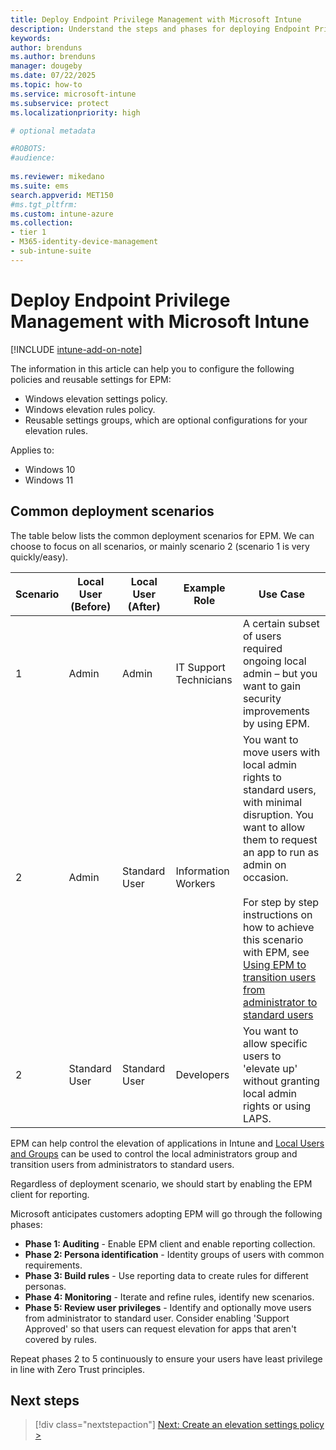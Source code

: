 ```yaml
---
title: Deploy Endpoint Privilege Management with Microsoft Intune
description: Understand the steps and phases for deploying Endpoint Privilege Management with Microsoft Intune.
keywords:
author: brenduns
ms.author: brenduns
manager: dougeby
ms.date: 07/22/2025
ms.topic: how-to
ms.service: microsoft-intune
ms.subservice: protect
ms.localizationpriority: high

# optional metadata

#ROBOTS:
#audience:
 
ms.reviewer: mikedano
ms.suite: ems
search.appverid: MET150
#ms.tgt_pltfrm:
ms.custom: intune-azure
ms.collection:
- tier 1
- M365-identity-device-management
- sub-intune-suite
---
```


# Deploy Endpoint Privilege Management with Microsoft Intune

[!INCLUDE [intune-add-on-note](../includes/intune-add-on-note.md)]

The information in this article can help you to configure the following policies and reusable settings for EPM:

- Windows elevation settings policy.
- Windows elevation rules policy.
- Reusable settings groups, which are optional configurations for your elevation rules.

Applies to:

- Windows 10
- Windows 11

## Common deployment scenarios

The table below lists the common deployment scenarios for EPM. We can choose to focus on all scenarios, or mainly scenario 2 (scenario 1 is very quickly/easy).

| Scenario | Local User (Before) | Local User (After) | Example Role | Use Case |
|---|---|---|---|---|
|1|Admin|Admin|IT Support Technicians|A certain subset of users required ongoing local admin – but you want to gain security improvements by using EPM.|
|2|Admin|Standard User|Information Workers|You want to move users with local admin rights to standard users, with minimal disruption. You want to allow them to request an app to run as admin on occasion.</br></br> For step by step instructions on how to achieve this scenario with EPM, see [Using EPM to transition users from administrator to standard users](epm-scenario-admin-to-standard-user.md)|
|2|Standard User|Standard User|Developers|You want to allow specific users to 'elevate up' without granting local admin rights or using LAPS.|

EPM can help control the elevation of applications in Intune and [Local Users and Groups](endpoint-security-account-protection-policy.md) can be used to control the local administrators group and transition users from administrators to standard users.

Regardless of deployment scenario, we should start by enabling the EPM client for reporting.

Microsoft anticipates customers adopting EPM will go through the following phases:

- **Phase 1: Auditing** - Enable EPM client and enable reporting collection.
- **Phase 2: Persona identification** - Identity groups of users with common requirements.
- **Phase 3: Build rules** - Use reporting data to create rules for different personas.
- **Phase 4: Monitoring** - Iterate and refine rules, identify new scenarios.
- **Phase 5: Review user privileges** - Identify and optionally move users from administrator to standard user. Consider enabling 'Support Approved' so that users can request elevation for apps that aren't covered by rules.

Repeat phases 2 to 5 continuously to ensure your users have least privilege in line with Zero Trust principles.

## Next steps

> [!div class="nextstepaction"]
> [Next: Create an elevation settings policy >](epm-elevation-settings.md)
